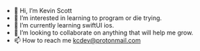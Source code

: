 - 👋 Hi, I’m Kevin Scott
- 👀 I’m interested in learning to program or die trying.
- 🌱 I’m currently learning swiftUI ios.
- 💞️ I’m looking to collaborate on anything that will help me grow.
- 📫 How to reach me kcdev@protonmail.com

<!---
KcDev35/KcDev35 is a ✨ special ✨ repository because its `README.md` (this file) appears on your GitHub profile.
You can click the Preview link to take a look at your changes.
--->
